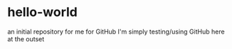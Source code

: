 # hello-world
an initial repository for me for GitHub
I'm simply testing/using GitHub here at the outset
